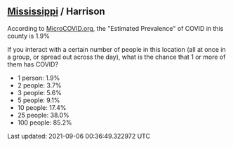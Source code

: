 
## [Mississippi](/united-states/mississippi) / Harrison

According to [MicroCOVID.org](http://microcovid.org),
the "Estimated Prevalence" of COVID in this county is 1.9%

If you interact with a certain number of people in this location
(all at once in a group, or spread out across the day), what is the chance that
1 or more of them has COVID?

- 1 person: 1.9%
- 2 people: 3.7%
- 3 people: 5.6%
- 5 people: 9.1%
- 10 people: 17.4%
- 25 people: 38.0%
- 100 people: 85.2%

Last updated: 2021-09-06 00:36:49.322972 UTC
